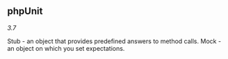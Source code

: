 phpUnit
-
*3.7*

Stub - an object that provides predefined answers to method calls.
Mock - an object on which you set expectations.